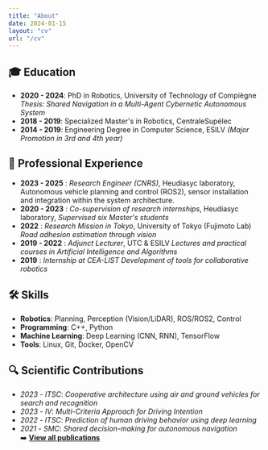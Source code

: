 ```yaml
---
title: "About"
date: 2024-01-15
layout: "cv"
url: "/cv"
---
```


<!-- 📩 **[Contact LinkedIn](https://www.linkedin.com/messaging/compose/?recipient=hugo-pousseur)** -->
<!-- # Hugo Pousseur  
📧 [hugo.pousseur[at]gmail.com](mailto:hugo.pousseur[at]gmail.com)  
🐙 [GitHub](https://github.com/pouceHeure/)  
🔗 [LinkedIn](https://www.linkedin.com/in/hugo-pousseur/) -->




## <span class="emoji">🎓</span> Education  
- **2020 - 2024**: PhD in Robotics, University of Technology of Compiègne *Thesis: Shared Navigation in a Multi-Agent Cybernetic Autonomous System*  
- **2018 - 2019**: Specialized Master's in Robotics, CentraleSupélec  
- **2014 - 2019**: Engineering Degree in Computer Science, ESILV *(Major Promotion in 3rd and 4th year)*  

## <span class="emoji">💼</span> Professional Experience  
- **2023 - 2025** : *Research Engineer (CNRS)*, Heudiasyc laboratory, Autonomous vehicle planning and control (ROS2), sensor installation and integration within the system architecture.
- **2020 - 2023** : *Co-supervision of research internships*, Heudiasyc laboratory, *Supervised six Master's students*  
- **2022** : *Research Mission in Tokyo*, University of Tokyo (Fujimoto Lab)  *Road adhesion estimation through vision*  
- **2019 - 2022** : *Adjunct Lecturer*, UTC & ESILV *Lectures and practical courses in Artificial Intelligence and Algorithms*  
- **2019** : *Internship at CEA-LIST*  *Development of tools for collaborative robotics*  

##  <span class="emoji">🛠️</span> Skills  
- **Robotics**: Planning, Perception (Vision/LiDAR), ROS/ROS2, Control
- **Programming**: C++, Python  
- **Machine Learning**: Deep Learning (CNN, RNN), TensorFlow  
- **Tools**: Linux, Git, Docker, OpenCV  

## <span class="emoji">🔍</span> Scientific Contributions  
- *2023* - *ITSC*: *Cooperative architecture using air and ground vehicles for search and recognition*  
- *2023* - *IV*: *Multi-Criteria Approach for Driving Intention*  
- *2022* - *ITSC*: *Prediction of human driving behavior using deep learning*  
- *2021* - *SMC*: *Shared decision-making for autonomous navigation*  
➡️ **[View all publications](../articles/)**  
